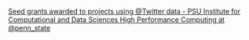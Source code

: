 [Seed grants awarded to projects using @Twitter data - PSU Institute for Computational and Data Sciences   High Performance Computing at @penn_state](https://qi.tc/qi/118540)